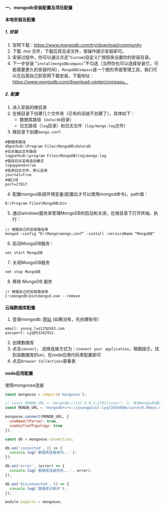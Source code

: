 #### 一、mongodb安装配置及项目配置
#### 本地安装及配置
##### 1. 安装
1. 官网下载：https://www.mongodb.com/try/download/community
2. 下载 .msi 文件，下载后双击该文件，按操作提示安装即可。
3. 安装过程中，你可以通过点击"`Custom`(自定义)"按钮来设置你的安装目录。
4. 下一步安装 "`installmongoDBcompass`"不勾选（当然你也可以选择安装它，可能需要更久的安装时间），`MongoDBCompass`是一个图形界面管理工具，我们可以在后面自己到官网下载安装，下载地址：https://www.mongodb.com/download-center/compass。

##### 2. 配置
1. 进入安装的根目录
2. 在根目录下创建几个文件夹（已有的话就不创建了），具体如下：
    - 数据库路径（`data/db`目录）
    - 日志路径（`log`目录）和日志文件（`log/mongo.log`文件）
3. 根目录下创建`mongo.conf`:
```
#数据库路径
dbpath=D:\Program Files\MongoDB\data\db
#日志输出文件路径
logpath=D:\program Files\MongoDB\log\mongo.log
#错误日志采用追加模式
logappend=true
#启用日志文件，默认启用
journal=true
#端口号
port=27017
```
4. 配置mongod系统环境变量(配置后才可以使用mongod命令)，path值：
```
D:\Program Files\MongoDB\bin
```
5. 通过windows服务来管理MongoDB的启动和关闭，在根目录下打开终端，执行：
```
// 根据自己的安装路径来
mongod –config “D:\Mongo\mongo.conf” –install –serviceName “MongoDB”
```
6. 启动MongoDB服务：
```
net start MongoDB
```
7. 关闭MongoDB服务
```
net stop MongoDB
```
8. 移除 MongoDB 服务
```
// 根据自己的安装路径来
C:\mongodb\bin\mongod.exe --remove
```

#### 云端数据库配置
1. 登录mongodb: [网址](https://account.mongodb.com/account/login?n=%2Fv2%2F6103cb216ef44e5b35fd3181&nextHash=%23clusters%3FfastPoll%3Dtrue) (如果没有，先创建账号)
```
email: young_luo123@163.com
passport: Lyq953342912.
```
2. 创建数据库
3. 点击`connect`，  选择连接方式为：`Connect your application`，根据提示，找到该数据库的uri，在node应用代码里配置即可
4. 点击`Browser Collections`查看表


#### node应用配置
使用mongoose连接
```js
const mongoose = require('mongoose');

// const MONDB_URL = "mongodb://127.0.0.1:27017/user"; // 本地mongodb数据库地址
const MONDB_URL = "mongodb+srv://youngqluol:lyq7285600@cluster0.49eox.mongodb.net/user?retryWrites=true&w=majority"; // 云端mongodb数据库地址

mongoose.connect(MONDB_URL, {
  useNewUrlParser: true,
  useUnifiedTopology: true
});

const db = mongoose.connection;

db.on('connected', () => {
  console.log('数据库连接成功...');
});

db.on('error', (error) => {
  console.log('数据库连接失败...', error);
});

db.on('disconnected', () => {
  console.log('数据库已断开');
});

module.exports = mongoose;
```